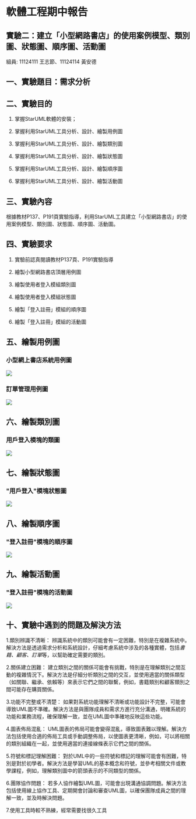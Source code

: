 # 軟體工程期中報告
## 實驗二：建立「小型網路書店」的使用案例模型、類別圖、狀態圖、順序圖、活動圖


組員:  11124111 王志節、11124114 黃安德


一、實驗題目：需求分析
-

二、實驗目的
------------

1. 掌握StarUML軟體的安裝；

2. 掌握利用StarUML工具分析、設計、繪製用例圖

3. 掌握利用StarUML工具分析、設計、繪製類別圖

4. 掌握利用StarUML工具分析、設計、繪製狀態圖

5. 掌握利用StarUML工具分析、設計、繪製順序圖

6. 掌握利用StarUML工具分析、設計、繪製活動圖

三、實驗內容
-----------

根據教材P137、P191頁實驗指導，利用StarUML工具建立「小型網路書店」的使用案例模型、類別圖、狀態圖、順序圖、活動圖。

四、實驗要求
-----------

1. 實驗前認真閱讀教材P137頁、P191實驗指導

2. 繪製小型網路書店頂層用例圖

3. 繪製使用者登入模組類別圖

4. 繪製使用者登入模組狀態圖

5. 繪製「登入註冊」模組的順序圖

6. 繪製「登入註冊」模組的活動圖

五、繪製用例圖
-------------
### 小型網上書店系統用例圖
![](Drawusecasediagram.jpg)
### 訂單管理用例圖
![](usecasediagram2.jpg)

六、繪製類別圖
--------------
### 用戶登入模塊的類圖
![](class1.jpg)

七、繪製狀態圖
-----------
### "用戶登入"模塊狀態圖
![](Statechart.jpg)

八、繪製順序圖
------------
### "登入註冊"模塊的順序圖
![](sequence.jpg)

九、繪製活動圖
-------------

### "登入註冊"模塊的活動圖
![](Activity.jpg)


十、實驗中遇到的問題及解決方法
-----------------------------
1.類別辨識不清晰： 辨識系統中的類別可能會有一定困難，特別是在複雜系統中。解決方法是透過需求分析和系統設計，仔細考慮系統中涉及的各種實體，包括*書籍、顧客、訂單*等，以幫助確定需要的類別。

2.關係建立困難： 建立類別之間的關係可能​​會有挑戰，特別是在理解類別之間互動的複雜情況下。解決方法是仔細分析類別之間的交互，並使用適當的關係類型（如關聯、繼承、依賴等）來表示它們之間的聯繫，例如，書籍類別和顧客類別之間可能存在購買關係。

3.功能不完整或不清楚： 如果對系統功能理解不清晰或功能設計不完整，可能會導致UML圖不準確。解決方法是與團隊成員和需求方進行充分溝通，明確系統的功能和業務流程，確保理解一致，並在UML圖中準確地反映這些功能。

4.圖表佈局混亂： UML圖表的佈局可能會變得混亂，導致圖表難以理解。解決方法包括使用合適的佈局工具或手動調整佈局，以使圖表更清晰，例如，可以將相關的類別組織在一起，並使用適當的連接線條表示它們之間的關係。

5.符號和標記理解困難： 對於UML中的一些符號和標記的理解可能會有困難，特別是對於初學者。解決方法是學習UML的基本概念和符號，並參考相關文件或教學課程，例如，理解類別圖中的箭頭表示的不同類型的關係。

6.團隊協作問題： 若多人協作繪製UML圖，可能會出現溝通協調問題。解決方法包括使用線上協作工具、定期開會討論和審查UML圖，以確保團隊成員之間的理解一致，並及時解決問題。

7.使用工具時較不熟練，經常需要找很久工具
